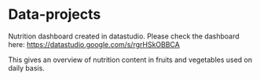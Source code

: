 # Data-projects
Nutrition dashboard created in datastudio.
Please check the dashboard here: https://datastudio.google.com/s/rgrHSkOBBCA

This gives an overview of nutrition content in fruits and vegetables used on daily basis.
